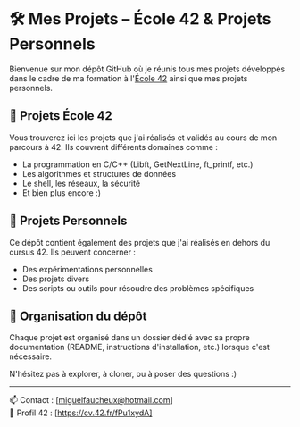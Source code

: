 # 🛠️ Mes Projets – École 42 & Projets Personnels

Bienvenue sur mon dépôt GitHub où je réunis tous mes projets développés dans le cadre de ma formation à l'[École 42]([https://42.fr](https://cv.42.fr/fPu1xydA)) ainsi que mes projets personnels.

## 🏫 Projets École 42

Vous trouverez ici les projets que j'ai réalisés et validés au cours de mon parcours à 42. Ils couvrent différents domaines comme :
- La programmation en C/C++ (Libft, GetNextLine, ft_printf, etc.)
- Les algorithmes et structures de données
- Le shell, les réseaux, la sécurité
- Et bien plus encore :)

## 🧠 Projets Personnels

Ce dépôt contient également des projets que j'ai réalisés en dehors du cursus 42. Ils peuvent concerner :
- Des expérimentations personnelles
- Des projets divers
- Des scripts ou outils pour résoudre des problèmes spécifiques

## 🔎 Organisation du dépôt

Chaque projet est organisé dans un dossier dédié avec sa propre documentation (README, instructions d'installation, etc.) lorsque c'est nécessaire.

N'hésitez pas à explorer, à cloner, ou à poser des questions :)

---

📫 Contact : [miguelfaucheux@hotmail.com]  
🔗 Profil 42 : [https://cv.42.fr/fPu1xydA]

